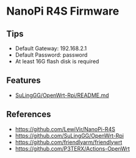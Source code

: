 # NanoPi R4S Firmware

## Tips
* Default Gateway: 192.168.2.1
* Default Password: password
* At least 16G flash disk is required

## Features
* [SuLingGG/OpenWrt-Rpi/README.md](https://github.com/SuLingGG/OpenWrt-Rpi/blob/main/README.md)

## References
* https://github.com/LewiVir/NanoPi-R4S
* https://github.com/SuLingGG/OpenWrt-Rpi
* https://github.com/friendlyarm/friendlywrt
* https://github.com/P3TERX/Actions-OpenWrt
